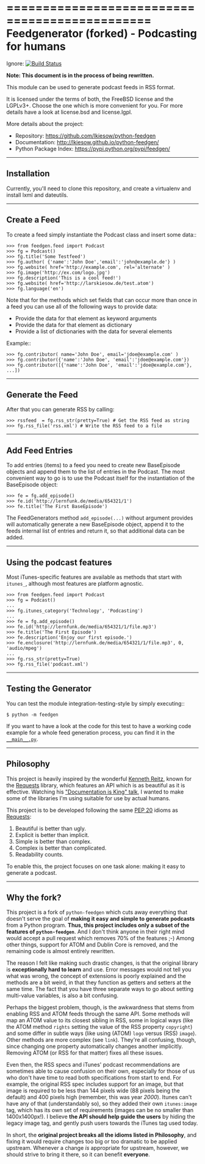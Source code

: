 ==============================================
Feedgenerator (forked) - Podcasting for humans
==============================================

Ignore:
[![Build Status](https://travis-ci.org/lkiesow/python-feedgen.svg?branch=master)
](https://travis-ci.org/lkiesow/python-feedgen)

**Note: This document is in the process of being rewritten.**

This module can be used to generate podcast feeds in RSS format.

It is licensed under the terms of both, the FreeBSD license and the LGPLv3+.
Choose the one which is more convenient for you. For more details have a look
at license.bsd and license.lgpl.

More details about the project:

- Repository:            https://github.com/lkiesow/python-feedgen
- Documentation:         http://lkiesow.github.io/python-feedgen/
- Python Package Index:  https://pypi.python.org/pypi/feedgen/


------------
Installation
------------

Currently, you'll need to clone this repository, and create a virtualenv and
install lxml and dateutils.


-------------
Create a Feed
-------------

To create a feed simply instantiate the Podcast class and insert some
data::

    >>> from feedgen.feed import Podcast
    >>> fg = Podcast()
    >>> fg.title('Some Testfeed')
    >>> fg.author( {'name':'John Doe','email':'john@example.de'} )
    >>> fg.website( href='http://example.com', rel='alternate' )
    >>> fg.image('http://ex.com/logo.jpg')
    >>> fg.description('This is a cool feed!')
    >>> fg.website( href='http://larskiesow.de/test.atom')
    >>> fg.language('en')

Note that for the methods which set fields that can occur more than once in a
feed you can use all of the following ways to provide data:

- Provide the data for that element as keyword arguments
- Provide the data for that element as dictionary
- Provide a list of dictionaries with the data for several elements

Example::

    >>> fg.contributor( name='John Doe', email='jdoe@example.com' )
    >>> fg.contributor({'name':'John Doe', 'email':'jdoe@example.com'})
    >>> fg.contributor([{'name':'John Doe', 'email':'jdoe@example.com'}, ...])

-----------------
Generate the Feed
-----------------

After that you can generate RSS by calling:

    >>> rssfeed  = fg.rss_str(pretty=True) # Get the RSS feed as string
    >>> fg.rss_file('rss.xml') # Write the RSS feed to a file


----------------
Add Feed Entries
----------------

To add entries (items) to a feed you need to create new BaseEpisode objects and
append them to the list of entries in the Podcast. The most convenient
way to go is to use the Podcast itself for the instantiation of the
BaseEpisode object:

    >>> fe = fg.add_episode()
    >>> fe.id('http://lernfunk.de/media/654321/1')
    >>> fe.title('The First BaseEpisode')

The FeedGenerators method `add_episode(...)` without argument provides will
automatically generate a new BaseEpisode object, append it to the feeds internal
list of entries and return it, so that additional data can be added.

--------------------------
Using the podcast features
--------------------------

Most iTunes-specific features are available as methods that start with `itunes_`,
although most features are platform agnostic.

    >>> from feedgen.feed import Podcast
    >>> fg = Podcast()
    ...
    >>> fg.itunes_category('Technology', 'Podcasting')
    ...
    >>> fe = fg.add_episode()
    >>> fe.id('http://lernfunk.de/media/654321/1/file.mp3')
    >>> fe.title('The First Episode')
    >>> fe.description('Enjoy our first episode.')
    >>> fe.enclosure('http://lernfunk.de/media/654321/1/file.mp3', 0, 'audio/mpeg')
    ...
    >>> fg.rss_str(pretty=True)
    >>> fg.rss_file('podcast.xml')



---------------------
Testing the Generator
---------------------

You can test the module integration-testing-style by simply executing::

    $ python -m feedgen

If you want to have a look at the code for this test to have a working code
example for a whole feed generation process, you can find it in the
[`__main__.py`](https://github.com/tobinus/python-feedgen/blob/podcastgen/feedgen/__main__.py).


----------
Philosophy
----------

This project is heavily inspired by the wonderful
[Kenneth Reitz](http://www.kennethreitz.org/projects), known for the
[Requests](http://docs.python-requests.org) library, which features an API which is
as beautiful as it is effective. Watching his
["Documentation is King" talk](http://www.kennethreitz.org/talks/#/documentation-is-king/),
I wanted to make some of the libraries I'm using suitable for use by actual humans.

This project is to be developed following the same
[PEP 20](https://www.python.org/dev/peps/pep-0020/) idioms as
[Requests](http://docs.python-requests.org/en/master/user/intro/#philosophy):

1. Beautiful is better than ugly.
2. Explicit is better than implicit.
3. Simple is better than complex.
4. Complex is better than complicated.
5. Readability counts.

To enable this, the project focuses on one task alone: making it easy to generate a podcast.


-------------
Why the fork?
-------------

This project is a fork of `python-feedgen` which cuts away everything that
doesn't serve the goal of **making it easy and simple to generate podcasts** from
a Python program. **Thus, this project includes only a subset of the features
of `python-feedgen`**. And I don't think anyone in their right mind would accept a pull
request which removes 70% of the features ;-) Among other things, support for ATOM and
Dublin Core is removed, and the remaining code is almost entirely rewritten.

The reason I felt like making such drastic changes, is that the original library is
**exceptionally hard to learn** and use. Error messages would not tell you what was wrong,
the concept of extensions is poorly explained and the methods are a bit weird, in that
they function as getters and setters at the same time. The fact that you have three
separate ways to go about setting multi-value variables, is also a bit confusing.

Perhaps the biggest problem, though, is the awkwardness that stems from enabling
RSS and ATOM feeds through the same API. Some methods will map an ATOM value to
its closest sibling in RSS, some in logical ways (like the ATOM method `rights` setting
the value of the RSS property `copyright`) and some differ in subtle ways (like using
(ATOM) `logo` versus (RSS) `image`). Other methods are more complex (see `link`). They're all
confusing, though, since changing one property automatically changes another implicitly.
Removing ATOM (or RSS for that matter) fixes all these issues.

Even then, the RSS specs and iTunes' podcast recommendations are sometimes able to
cause confusion on their own, especially for those of us who don't have time to
read both specifications from start to end. For example, the original RSS spec
includes support for an image, but that image is required to be less than 144 pixels
wide (88 pixels being the default) and 400 pixels high (remember, this was year _2000_).
Itunes can't have any of that (understandably so), so they added their own `itunes:image`
tag, which has its own set of requirements (images can be no smaller than 1400x1400px!).
I believe **the API should help guide the users** by hiding the legacy image tag,
and gently push users towards the iTunes tag used today.

In short, the **original project breaks all the idioms listed in Philosophy**, and
fixing it would require changes too big or too dramatic to be applied upstream.
Whenever a change _is_ appropriate for upstream, however, we should strive to
bring it there, so it can benefit **everyone**.
